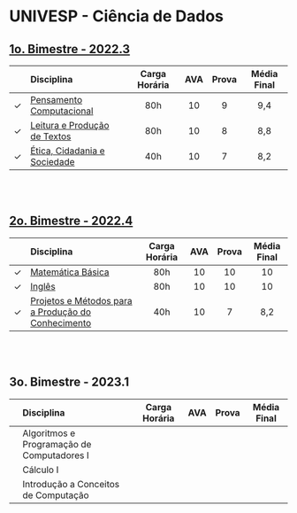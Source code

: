 # UNIVESP - Ciência de Dados

## [1o. Bimestre - 2022.3](https://github.com/cintia-shinoda/univesp/tree/master/1o%20Bimestre%20-%202022.3)

|  | Disciplina | Carga Horária | AVA | Prova | Média Final |
|:---:|:---|:---:|:---:|:---:|:---:|
| &check; | [Pensamento Computacional](https://github.com/cintia-shinoda/univesp/tree/master/1o%20Bimestre%20-%202022.3/Pensamento%20Computacional) | 80h | 10 | 9 | 9,4 |
| &check; | [Leitura e Produção de Textos](https://github.com/cintia-shinoda/univesp/tree/master/1o%20Bimestre%20-%202022.3/Leitura%20e%20Produ%C3%A7%C3%A3o%20de%20Textos) | 80h | 10 | 8 | 8,8 |
| &check; | [Ética, Cidadania e Sociedade](https://github.com/cintia-shinoda/univesp/tree/master/1o%20Bimestre%20-%202022.3/%C3%89tica%2C%20Cidadania%20e%20Sociedade) | 40h | 10 | 7 | 8,2 |

<br><br>



## [2o. Bimestre - 2022.4](https://github.com/cintia-shinoda/univesp/tree/master/2o%20Bimestre%20-%202022.4)

|  | Disciplina | Carga Horária | AVA | Prova | Média Final |
|:---:|:---|:---:|:---:|:---:|:---:|
| &check; | [Matemática Básica](https://github.com/cintia-shinoda/univesp/tree/master/2o%20Bimestre%20-%202022.4/Matem%C3%A1tica%20B%C3%A1sica) | 80h | 10 | 10 | 10 |
| &check; | [Inglês](https://github.com/cintia-shinoda/univesp/tree/master/2o%20Bimestre%20-%202022.4/Ingl%C3%AAs) | 80h | 10 | 10 | 10 |
| &check; | [Projetos e Métodos para a Produção do Conhecimento](https://github.com/cintia-shinoda/univesp/tree/master/2o%20Bimestre%20-%202022.4/Projetos%20e%20M%C3%A9todos%20para%20a%20Produ%C3%A7%C3%A3o%20do%20Conhecimento) | 40h | 10 | 7 | 8,2 |

<br><br>



## 3o. Bimestre - 2023.1

|  | Disciplina | Carga Horária | AVA | Prova | Média Final |
|:---:|:---|:---:|:---:|:---:|:---:|
|  | Algoritmos e Programação de Computadores I |  |  |
|  | Cálculo I |  |  |
|  | Introdução a Conceitos de Computação |  |  |